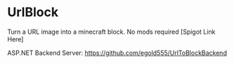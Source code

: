 # UrlBlock
Turn a URL image into a minecraft block. No mods required
[Spigot Link Here]

ASP.NET Backend Server: https://github.com/egold555/UrlToBlockBackend
